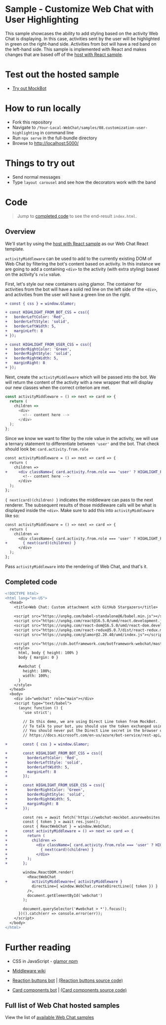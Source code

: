 # Sample - Customize Web Chat with User Highlighting

This sample showcases the ability to add styling based on the activity Web Chat is displaying. In this case, activities sent by the user will be highlighted in green on the right-hand side. Activities from bot will have a red band on the left-hand side. This sample is implemented with React and makes changes that are based off of the [host with React sample](../03.a.host-with-react).

# Test out the hosted sample

- [Try out MockBot](https://microsoft.github.io/BotFramework-WebChat/08.customization-user-highlighting)

# How to run locally

- Fork this repository
- Navigate to `/Your-Local-WebChat/samples/08.customization-user-highlighting` in command line
- Run `npx serve` in the full-bundle directory
- Browse to [http://localhost:5000/](http://localhost:5000/)

# Things to try out

- Send normal messages
- Type `layout carousel` and see how the decorators work with the band

# Code

> Jump to [completed code](#completed-code) to see the end-result `index.html`.

## Overview

We'll start by using the [host with React sample](../03.a.host-with-react) as our Web Chat React template.

`activityMiddleware` can be used to add to the currently existing DOM of Web Chat by filtering the bot's content based on activity. In this instance we are going to add a containing `<div>` to the activity (with extra styling) based on the activity's `role` value.

First, let's style our new containers using glamor. The container for activities from the bot will have a solid red line on the left side of the `<div>`, and activities from the user will have a green line on the right.

```diff
+ const { css } = window.Glamor;

+ const HIGHLIGHT_FROM_BOT_CSS = css({
+   borderLeftColor: 'Red',
+   borderLeftStyle: 'solid',
+   borderLeftWidth: 5,
+   marginLeft: 8
+ });

+ const HIGHLIGHT_FROM_USER_CSS = css({
+   borderRightColor: 'Green',
+   borderRightStyle: 'solid',
+   borderRightWidth: 5,
+   marginRight: 8
+ });
```

Next, create the `activityMiddleware` which will be passed into the bot. We will return the content of the activity with a new wrapper that will display our new classes when the correct criterion are met.

```js
const activityMiddleware = () => next => card => {
  return (
    children =>
      <div>
        <!-- content here -->
      </div>
  );
};
```

Since we know we want to filter by the role value in the activity, we will use a ternary statement to differentiate between `'user'` and the bot. That check should look be: `card.activity.from.role`

```diff
const activityMiddleware = () => next => card => {
  return (
    children =>
+     <div className={ card.activity.from.role === 'user' ? HIGHLIGHT_FROM_USER_CSS : HIGHLIGHT_FROM_BOT_CSS }>
        <!-- content here -->
      </div>
  );
};
```

`{ next(card)(children) }` indicates the middleware can pass to the next renderer. The subsequent results of those middleware calls will be what is displayed inside the `<div>`. Make sure to add this into `activityMiddleware` like so:

```diff
const activityMiddleware = () => next => card => {
  return (
    children =>
      <div className={ card.activity.from.role === 'user' ? HIGHLIGHT_FROM_USER_CSS : HIGHLIGHT_FROM_BOT_CSS }>
+       { next(card)(children) }
      </div>
  );
};
```

Pass `activityMiddleware` into the rendering of Web Chat, and that's it.

## Completed code

```diff
<!DOCTYPE html>
<html lang="en-US">
  <head>
    <title>Web Chat: Custom attachment with GitHub Stargazers</title>

    <script src="https://unpkg.com/babel-standalone@6/babel.min.js"></script>
    <script src="https://unpkg.com/react@16.5.0/umd/react.development.js"></script>
    <script src="https://unpkg.com/react-dom@16.5.0/umd/react-dom.development.js"></script>
    <script src="https://unpkg.com/react-redux@5.0.7/dist/react-redux.min.js"></script>
    <script src="https://unpkg.com/glamor@2.20.40/umd/index.js"></script>

    <script src="https://cdn.botframework.com/botframework-webchat/master/webchat.js"></script>
    <style>
      html, body { height: 100% }
      body { margin: 0 }

      #webchat {
        height: 100%;
        width: 100%;
      }
    </style>
  </head>
  <body>
    <div id="webchat" role="main"></div>
    <script type="text/babel">
      (async function () {
        'use strict';

        // In this demo, we are using Direct Line token from MockBot.
        // To talk to your bot, you should use the token exchanged using your Direct Line secret.
        // You should never put the Direct Line secret in the browser or client app.
        // https://docs.microsoft.com/en-us/azure/bot-service/rest-api/bot-framework-rest-direct-line-3-0-authentication

+       const { css } = window.Glamor;

+       const HIGHLIGHT_FROM_BOT_CSS = css({
+         borderLeftColor: 'Red',
+         borderLeftStyle: 'solid',
+         borderLeftWidth: 5,
+         marginLeft: 8
+       });

+       const HIGHLIGHT_FROM_USER_CSS = css({
+         borderRightColor: 'Green',
+         borderRightStyle: 'solid',
+         borderRightWidth: 5,
+         marginRight: 8
+       });

        const res = await fetch('https://webchat-mockbot.azurewebsites.net/directline/token', { method: 'POST' });
        const { token } = await res.json();
        const { ReactWebChat } = window.WebChat;
+       const activityMiddleware = () => next => card => {
+         return (
+           children =>
+             <div className={ card.activity.from.role === 'user' ? HIGHLIGHT_FROM_USER_CSS : HIGHLIGHT_FROM_BOT_CSS }>
+               { next(card)(children) }
+             </div>
+         );
+       };

        window.ReactDOM.render(
          <ReactWebChat
+           activityMiddleware={ activityMiddleware }
            directLine={ window.WebChat.createDirectLine({ token }) }
          />,
          document.getElementById('webchat')
        );

        document.querySelector('#webchat > *').focus();
      })().catch(err => console.error(err));
    </script>
  </body>
</html>

```

# Further reading

- CSS in JavaScript - [glamor npm](https://www.npmjs.com/package/glamor)

- [Middleware wiki](https://en.wikipedia.org/wiki/Middleware)

- [Reaction buttons bot](https://microsoft.github.io/BotFramework-WebChat/09.customization-reaction-buttons) | [(Reaction buttons source code)](https://github.com/Microsoft/BotFramework-WebChat/tree/master/samples/09.customization-reaction-buttons)

- [Card components bot](https://microsoft.github.io/BotFramework-WebChat/10.a.customization-card-components) | [(Card components source code)](https://github.com/Microsoft/BotFramework-WebChat/tree/master/samples/10.a.customization-card-components)

## Full list of Web Chat hosted samples

View the list of [available Web Chat samples](https://github.com/Microsoft/BotFramework-WebChat/tree/master/samples)

